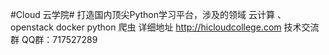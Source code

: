 #Cloud 云学院#
打造国内顶尖Python学习平台，涉及的领域 云计算 、openstack docker python 爬虫
详细地址 http://hicloudcollege.com 技术交流群 QQ群：717527289

